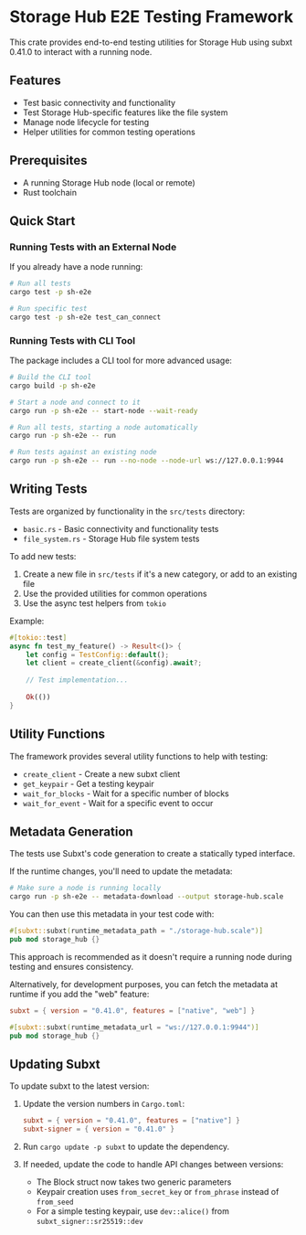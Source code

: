 # Storage Hub E2E Testing Framework

This crate provides end-to-end testing utilities for Storage Hub using subxt 0.41.0 to interact with a running node.

## Features

- Test basic connectivity and functionality
- Test Storage Hub-specific features like the file system
- Manage node lifecycle for testing
- Helper utilities for common testing operations

## Prerequisites

- A running Storage Hub node (local or remote)
- Rust toolchain

## Quick Start

### Running Tests with an External Node

If you already have a node running:

```bash
# Run all tests
cargo test -p sh-e2e

# Run specific test
cargo test -p sh-e2e test_can_connect
```

### Running Tests with CLI Tool

The package includes a CLI tool for more advanced usage:

```bash
# Build the CLI tool
cargo build -p sh-e2e

# Start a node and connect to it
cargo run -p sh-e2e -- start-node --wait-ready

# Run all tests, starting a node automatically
cargo run -p sh-e2e -- run

# Run tests against an existing node
cargo run -p sh-e2e -- run --no-node --node-url ws://127.0.0.1:9944
```

## Writing Tests

Tests are organized by functionality in the `src/tests` directory:

- `basic.rs` - Basic connectivity and functionality tests
- `file_system.rs` - Storage Hub file system tests

To add new tests:

1. Create a new file in `src/tests` if it's a new category, or add to an existing file
2. Use the provided utilities for common operations
3. Use the async test helpers from `tokio`

Example:

```rust
#[tokio::test]
async fn test_my_feature() -> Result<()> {
    let config = TestConfig::default();
    let client = create_client(&config).await?;
    
    // Test implementation...
    
    Ok(())
}
```

## Utility Functions

The framework provides several utility functions to help with testing:

- `create_client` - Create a new subxt client
- `get_keypair` - Get a testing keypair
- `wait_for_blocks` - Wait for a specific number of blocks
- `wait_for_event` - Wait for a specific event to occur

## Metadata Generation

The tests use Subxt's code generation to create a statically typed interface.

If the runtime changes, you'll need to update the metadata:

```bash
# Make sure a node is running locally
cargo run -p sh-e2e -- metadata-download --output storage-hub.scale
```

You can then use this metadata in your test code with:

```rust
#[subxt::subxt(runtime_metadata_path = "./storage-hub.scale")]
pub mod storage_hub {}
```

This approach is recommended as it doesn't require a running node during testing and ensures consistency.

Alternatively, for development purposes, you can fetch the metadata at runtime if you add the "web" feature:

```toml
subxt = { version = "0.41.0", features = ["native", "web"] }
```

```rust
#[subxt::subxt(runtime_metadata_url = "ws://127.0.0.1:9944")]
pub mod storage_hub {}
```

## Updating Subxt

To update subxt to the latest version:

1. Update the version numbers in `Cargo.toml`:
   ```toml
   subxt = { version = "0.41.0", features = ["native"] }
   subxt-signer = { version = "0.41.0" }
   ```

2. Run `cargo update -p subxt` to update the dependency.

3. If needed, update the code to handle API changes between versions:
   - The Block struct now takes two generic parameters
   - Keypair creation uses `from_secret_key` or `from_phrase` instead of `from_seed`
   - For a simple testing keypair, use `dev::alice()` from `subxt_signer::sr25519::dev`
